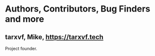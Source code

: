 # Authors, Contributors, Bug Finders and more

## tarxvf, Mike, https://tarxvf.tech
Project founder.

